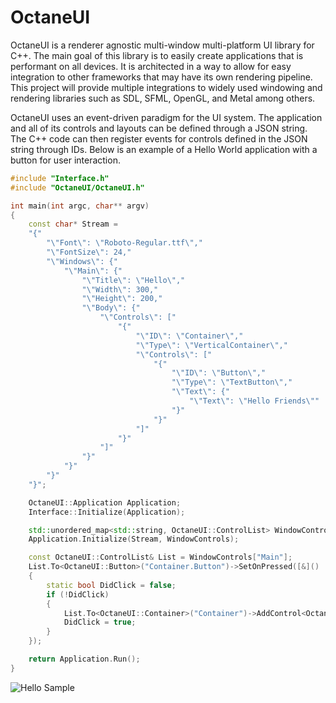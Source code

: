 # OctaneUI
OctaneUI is a renderer agnostic multi-window multi-platform UI library for C++. The main goal of this library is to easily create applications that is performant on all devices. It is architected in a way to allow for easy integration to other frameworks that may have its own rendering pipeline. This project will provide multiple integrations to widely used windowing and rendering libraries such as SDL, SFML, OpenGL, and Metal among others.

OctaneUI uses an event-driven paradigm for the UI system. The application and all of its controls and layouts can be defined through a JSON string. The C++ code can then register events for controls defined in the JSON string through IDs. Below is an example of a Hello World application with a button for user interaction.

```C++
#include "Interface.h"
#include "OctaneUI/OctaneUI.h"

int main(int argc, char** argv)
{
	const char* Stream = 
	"{"
		"\"Font\": \"Roboto-Regular.ttf\","
		"\"FontSize\": 24,"
		"\"Windows\": {"
			"\"Main\": {"
				"\"Title\": \"Hello\","
				"\"Width\": 300,"
				"\"Height\": 200,"
				"\"Body\": {"
					"\"Controls\": ["
						"{"
							"\"ID\": \"Container\","
							"\"Type\": \"VerticalContainer\","
							"\"Controls\": ["
								"{"
									"\"ID\": \"Button\","
									"\"Type\": \"TextButton\","
									"\"Text\": {"
										"\"Text\": \"Hello Friends\""
									"}"
								"}"
							"]"
						"}"
					"]"
				"}"
			"}"
		"}"
	"}";

	OctaneUI::Application Application;
	Interface::Initialize(Application);

	std::unordered_map<std::string, OctaneUI::ControlList> WindowControls;
	Application.Initialize(Stream, WindowControls);

	const OctaneUI::ControlList& List = WindowControls["Main"];
	List.To<OctaneUI::Button>("Container.Button")->SetOnPressed([&]()
	{
		static bool DidClick = false;
		if (!DidClick)
		{
			List.To<OctaneUI::Container>("Container")->AddControl<OctaneUI::Text>()->SetText("Welcome to the program :^)!");
			DidClick = true;
		}
	});

	return Application.Run();
}
```

![Hello Sample](https://github.com/mdavisprog/OctaneUI/wiki/Hello.gif)

